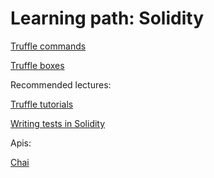 # Learning path: Solidity

[Truffle commands](http://truffleframework.com/docs/advanced/commands)

[Truffle boxes](http://truffleframework.com/boxes/)

Recommended lectures:

[Truffle tutorials](http://truffleframework.com/tutorials/)

[Writing tests in Solidity](http://truffleframework.com/docs/getting_started/solidity-tests)

Apis:

[Chai](http://chaijs.com/api/bdd/)